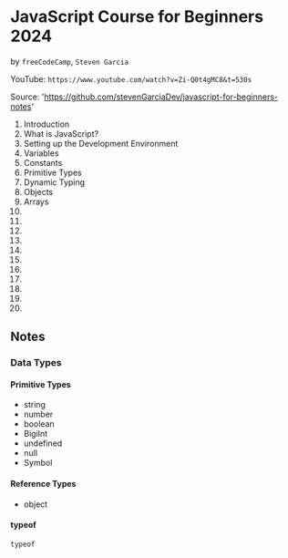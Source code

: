 # JavaScript Course for Beginners 2024
by `freeCodeCamp`, `Steven Garcia`

YouTube: `https://www.youtube.com/watch?v=Zi-Q0t4gMC8&t=530s`

Source: 'https://github.com/stevenGarciaDev/javascript-for-beginners-notes'

1. Introduction
2. What is JavaScript?
3. Setting up the Development Environment
4. Variables
5. Constants
6. Primitive Types
7. Dynamic Typing
8. Objects
9. Arrays
10.
11.
12.
13.
14.
15.
16.
17.
18.
19.
20.


## Notes

### Data Types

#### Primitive Types

* string
* number
* boolean
* BigiInt
* undefined
* null
* Symbol

#### Reference Types

* object

#### typeof

`typeof `